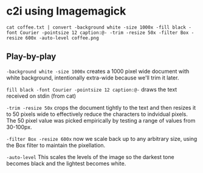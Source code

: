 # c2i using Imagemagick

```
cat coffee.txt | convert -background white -size 1000x -fill black -font Courier -pointsize 12 caption:@- -trim -resize 50x -filter Box -resize 600x -auto-level coffee.png
```

## Play-by-play

`-background white -size 1000x` creates a 1000 pixel wide document with white background, intentionally extra-wide because we'll trim it later.

`fill black -font Courier -pointsize 12 caption:@-` draws the text received on stdin (from cat)

`-trim -resize 50x` crops the document tightly to the text and then resizes it to 50 pixels wide to effectively reduce the characters to indvidual pixels. The 50 pixel value was picked empirically by testing a range of values from 30-100px.

`-filter Box -resize 600x` now we scale back up to any arbitrary size, using the Box filter to maintain the pixellation.

`-auto-level` This scales the levels of the image so the darkest tone becomes black and the lightest becomes white.